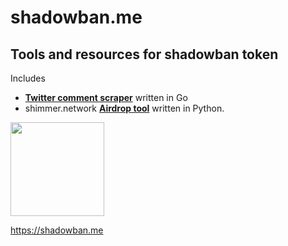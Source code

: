 # shadowban.me

## Tools and resources for shadowban token

Includes
- <a href="https://github.com/TD-Dan/shadowban.me/tree/main/tools/airdrop-tool">**Twitter comment scraper**</a> written in Go
- shimmer.network <a href="https://github.com/TD-Dan/shadowban.me/tree/main/tools/airdrop-wallet">**Airdrop tool**</a> written in Python.

<img src="https://user-images.githubusercontent.com/37656679/211668646-0e9c7cf7-6d06-4b44-8720-12f0eb6cb1b2.png" width="150" height="150" />

https://shadowban.me
